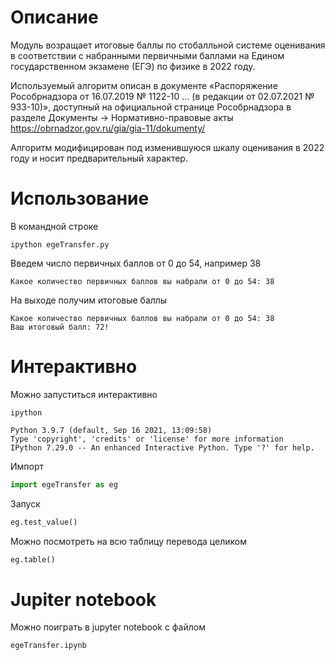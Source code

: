 
# Описание

Модуль возращает итоговые баллы по стобалльной системе оценивания
в соответствии с набранными первичными баллами
на Едином государственном экзамене (ЕГЭ) по физике в 2022 году.

Используемый алгоритм описан в документе
«Распоряжение Рособрнадзора от 16.07.2019 № 1122-10 ... (в редакции от 02.07.2021 № 933-10)»,
доступный на официальной странице Рособрнадзора в разделе Документы -> Нормативно-правовые акты
https://obrnadzor.gov.ru/gia/gia-11/dokumenty/

Алгоритм модифицирован под изменившуюся шкалу оценивания в 2022 году
и носит предварительный характер.

# Использование
В командной строке
```console
ipython egeTransfer.py
```

Введем число первичных баллов от 0 до 54, например 38
```console
Какое количество первичных баллов вы набрали от 0 до 54: 38
```

На выходе получим итоговые баллы
```console
Какое количество первичных баллов вы набрали от 0 до 54: 38
Ваш итоговый балл: 72!
```

# Интерактивно
Можно запуститься интерактивно
```console
ipython

Python 3.9.7 (default, Sep 16 2021, 13:09:58) 
Type 'copyright', 'credits' or 'license' for more information
IPython 7.29.0 -- An enhanced Interactive Python. Type '?' for help.
```

Импорт
```python
import egeTransfer as eg
```

Запуск
```python
eg.test_value()
```

Можно посмотреть на всю таблицу перевода целиком
```python
eg.table()
```

# Jupiter notebook

Можно поиграть в jupyter notebook с файлом
```
egeTransfer.ipynb
```
